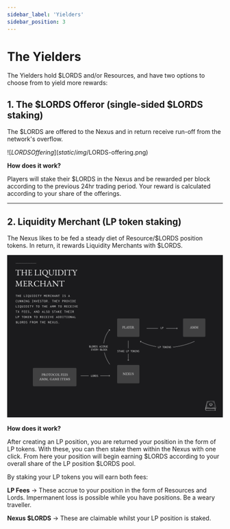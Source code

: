 ```yaml
---
sidebar_label: 'Yielders'
sidebar_position: 3
---
```


# The Yielders

The Yielders hold $LORDS and/or Resources, and have two options to choose from to yield more rewards:

## 1. The $LORDS Offeror (single-sided $LORDS staking)

The $LORDS are offered to the Nexus and in return receive run-off from the network's overflow.

![$LORDS Offering](static/img/$LORDS-offering.png)

**How does it work?**

Players will stake their $LORDS in the Nexus and be rewarded per block according to the previous 24hr trading period. Your reward is calculated according to your share of the offerings.

---

## 2. Liquidity Merchant (LP token staking)

The Nexus likes to be fed a steady diet of Resource/$LORDS position tokens. In return, it rewards Liquidity Merchants with $LORDS.

![$LORDS Offering](static/img/amm-rewards.png)

**How does it work?**

After creating an LP position, you are returned your position in the form of LP tokens. With these, you can then stake them within the Nexus with one click. From here your position will begin earning $LORDS according to your overall share of the LP position $LORDS pool.

By staking your LP tokens you will earn both fees:

**LP Fees** -> These accrue to your position in the form of Resources and Lords. Impermanent loss is possible while you have positions. Be a weary traveller.

**Nexus $LORDS** -> These are claimable whilst your LP position is staked.